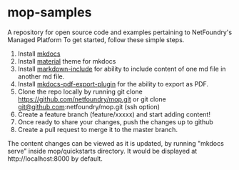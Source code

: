 # mop-samples
A repository for open source code and examples pertaining to NetFoundry's Managed Platform
To get started, follow these simple steps.
1. Install [mkdocs](https://www.mkdocs.org/)
1. Install [material](https://squidfunk.github.io/mkdocs-material/) theme for mkdocs
1. Install [markdown-include](https://pypi.org/project/markdown-include/) for ability to include content of one md file in another md file.
1. Install [mkdocs-pdf-export-plugin](https://github.com/zhaoterryy/mkdocs-pdf-export-plugin) for the ability to export as PDF.
1. Clone the repo locally by running git clone https://github.com/netfoundry/mop.git or git clone git@github.com:netfoundry/mop.git (ssh option)
1. Create a feature branch (feature/xxxxx) and start adding content!
1. Once ready to share your changes, push the changes up to github
1. Create  a pull request to merge it to the master branch.

The content changes can be viewed as it is updated, by running "mkdocs serve" inside mop/quickstarts directory. It would be displayed at http://localhost:8000 by default.
